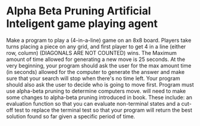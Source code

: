 # Alpha Beta Pruning Artificial Inteligent game playing agent


Make a program to play a (4-in-a-line) game on an 8x8 board. Players 
take turns placing a piece on any grid, and first player to get 4 in a line (either row, column) 
(DIAGONALS ARE NOT COUNTED) wins. The Maximum amount of time allowed for generating a new move is 25 
seconds. At the very beginning, your program should ask the user for the 
max amount time (in seconds) allowed 
for the computer to generate the answer and make sure that your search will stop when there's no time left. 
Your program should also ask the user to decide who is going to move 
first.
 Program must use alpha-beta pruning to determine computers move. 
will need to make some changes to alpha-beta pruning introduced in book. 
	These include: an evaluation 
function so that you can evaluate non-terminal states and a cut-off test 
to replace the terminal test so that your program 
will return the best solution found so far given a specific period of 
time. 
